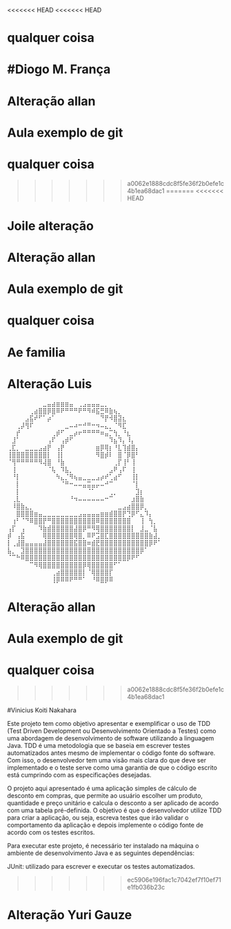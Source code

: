 <<<<<<< HEAD
<<<<<<< HEAD
# qualquer coisa
#Diogo M. França
=======
# Alteração allan 
# Aula exemplo de git
# qualquer coisa
>>>>>>> a0062e1888cdc8f5fe36f2b0efe1c4b1ea68dac1
=======
<<<<<<< HEAD

# Joile alteração


# Alteração allan 
# Aula exemplo de git
# qualquer coisa
# Ae familia


# Alteração Luis
 ⠀⠀⠀⠀⠀⠀⠀⠀⣀⣤⣴⣶⣶⣶⣤⠀⢀⣠⣤⣤⣤⣀⡀⠀⠀⠀⠀⠀⠀⠀⠀⠀⠀⠀⠀
⠀⠀⠀⠀⠀⢀⣴⣿⣿⡿⣿⠿⠟⠛⠛⠛⠟⠛⠻⠾⣯⣛⠿⣷⢦⡀⠀⠀⠀⠀⠀⠀⠀⠀⠀
⠀⠀⠀⠀⣠⣯⠞⠋⠁⡴⠁⠀⠀⠀⠀⠀⠀⠀⠀⠀⠀⠙⡟⠺⣿⣽⣆⠀⠀⠀⠀⠀⠀⠀⠀
⠀⠀⢀⡼⢻⠏⠀⠀⠀⠀⠀⠀⠀⣀⠤⠴⠒⠚⠛⠒⠲⠤⣄⡀⠈⠻⣏⠀⠀⠀⠀⠀⠀⠀⠀
⠀⠀⡞⠀⠀⠀⠀⠀⠀⠀⢀⡾⠋⠀⣀⡴⠖⠛⠛⠛⠛⠶⣤⡉⢳⡀⠘⣆⠀⠀⠀⠀⠀⠀⠀
⠀⣸⠁⠀⠀⠀⠀⠀⠀⢠⠏⠀⢠⡾⠋⠀⠀⠀⠀⠀⠀⠀⠀⠹⣦⠹⡄⠸⡄⠀⠀⠀⠀⠀⠀
⢀⣏⡀⠀⣀⣀⣀⣠⣴⡟⠀⢠⡟⠀⠀⠀⠀⠀⠀⠀⣶⡿⢿⡆⠘⣇⢹⣾⣿⡄⠀⠀⠀⠀⠀
⢸⣿⣿⣿⣿⣿⣿⣿⣿⡇⠀⢸⡇⠀⠀⠀⠀⠀⠀⠀⠻⣿⡾⠇⠀⣿⠈⡿⣿⠃⠀⠀⠀⠀⠀
⠈⢻⠛⠛⠛⠛⠛⠻⢼⣿⠀⠘⣷⠀⠀⠀⠀⠀⠀⠀⠀⠀⠀⠀⢀⡏⢸⠃⢸⠀⠀⠀⠀⠀⠀
⠀⢸⠀⠀⠀⠀⠀⠀⠀⠈⢧⠀⠹⣧⡀⠀⠀⠀⠀⠀⠀⠀⠀⣠⠟⢠⠏⠀⢸⠀⠀⠀⠀⠀⠀
⠀⠘⡇⠀⠀⠀⠀⠀⠀⠀⠀⠳⣄⡈⠻⢦⣤⣀⣀⣀⣠⡴⠞⢁⣴⠋⠀⠀⢸⡇⠀⠀⠀⠀⠀
⠀⠀⡇⠀⠀⠀⠀⠀⠀⠀⠀⠀⠈⠛⠒⠤⠤⣤⣭⣤⡤⠤⠚⠉⠀⠀⠀⠀⠈⡇⠀⠀⠀⠀⠀
⠀⠀⡇⠀⠀⠀⠀⠀⠀⠀⠀⠀⠀⠀⠀⠀⠀⠀⠈⠁⠀⠀⠀⢀⡀⠀⠀⠀⠀⣹⡆⠀⠀⠀⠀
⠀⢀⣇⠀⠀⠀⠀⠀⠀⠀⠀⠀⠀⠀⠘⠲⠤⠤⠤⠤⠤⠤⠒⠉⠀⠀⠀⠀⣰⣿⣷⠀⠀⠀⠀
⠀⠸⣿⣷⣄⡀⠀⠀⠀⠀⠀⠀⠀⠀⠀⠀⠀⠀⠀⠀⠀⠀⠀⠀⠀⣀⣠⣴⣿⣿⡿⡀⠀⠀⠀
⠀⠀⣿⣿⣿⣿⣶⣤⣀⣀⣀⣀⣀⣀⣀⣀⣠⣤⣤⣤⣤⣶⣶⣾⣿⣿⡟⢙⡿⠋⣄⠹⡄⠀⠀
⠀⢰⠃⠈⠙⠿⣿⣿⡟⠛⣿⣿⣿⣿⣿⣿⣿⣿⣿⣿⠿⣿⣿⣿⣿⣿⣿⣿⠀⠀⢸⠀⢳⡀⠀
⢠⡏⠀⢠⠀⠀⠀⠹⣷⣾⣿⣿⣿⣿⣿⣼⣿⡿⠛⠻⢿⣿⣿⣿⣿⣿⣿⣿⡇⠀⣸⣀⠈⣧⠀
⡾⠀⢠⣯⠀⠀⠀⠀⢿⣿⣿⣿⣿⣿⣿⢿⣿⡀⠿⠟⣩⣿⣏⣿⣿⣿⣿⣿⣿⣿⣿⣿⣷⣼⡀
⡇⢀⣼⣿⣤⣤⣤⣤⣼⣿⣿⣿⣿⣿⣿⣯⣿⣿⠶⣾⣟⣿⣿⣿⣿⣿⣿⣿⣿⣿⣿⣿⡿⠟⠁
⣧⡀⠀⣹⣿⣿⣿⣿⣿⣿⣿⣿⣿⣿⣿⣿⣿⣿⣿⣿⣿⣿⣿⣿⣿⣿⣿⣿⣿⣿⡿⠁⠀⠀⠀
⠈⠉⠓⠿⣿⣿⣿⣿⣿⣿⣿⣿⣿⣿⣿⣿⣿⣿⣿⣿⣿⣿⣿⣿⣿⣿⣿⡿⠟⠋⠀⠀⠀⠀⠀
⠀⠀⠀⠀⠀⠉⠻⢿⣿⣿⣿⣿⣿⣿⣿⣿⣿⡿⢿⣿⣿⣿⣿⣿⠋⠁⠀⠀⠀⠀⠀⠀⠀⠀⠀
⠀⠀⠀⠀⠀⠀⠀⠀⠀⠀⢀⣴⣿⣿⣿⣿⣿⡇⠈⢿⣿⣿⣿⡏⠀⠀⠀⠀⠀⠀⠀⠀⠀⠀⠀
⠀⠀⠀⠀⠀⠀⠀⠀⠀⠀⢸⡿⠿⠿⠟⠛⠛⠁⠀⠘⠿⣿⡿⠿⠀⠀⠀⠀⠀⠀⠀⠀⠀⠀⠀
# Alteração allan 
# Aula exemplo de git
# qualquer coisa
>>>>>>> a0062e1888cdc8f5fe36f2b0efe1c4b1ea68dac1


#Vinicius Koiti Nakahara    

Este projeto tem como objetivo apresentar e exemplificar o uso de TDD (Test Driven Development ou Desenvolvimento Orientado a Testes) como uma abordagem de desenvolvimento de software utilizando a linguagem Java. TDD é uma metodologia que se baseia em escrever testes automatizados antes mesmo de implementar o código fonte do software. Com isso, o desenvolvedor tem uma visão mais clara do que deve ser implementado e o teste serve como uma garantia de que o código escrito está cumprindo com as especificações desejadas.

O projeto aqui apresentado é uma aplicação simples de cálculo de desconto em compras, que permite ao usuário escolher um produto, quantidade e preço unitário e calcula o desconto a ser aplicado de acordo com uma tabela pré-definida. O objetivo é que o desenvolvedor utilize TDD para criar a aplicação, ou seja, escreva testes que irão validar o comportamento da aplicação e depois implemente o código fonte de acordo com os testes escritos.

Para executar este projeto, é necessário ter instalado na máquina o ambiente de desenvolvimento Java e as seguintes dependências:



JUnit: utilizado para escrever e executar os testes automatizados.
>>>>>>> ec5906e196fac1c7042ef7f10ef71e1fb036b23c

# Alteração Yuri Gauze
